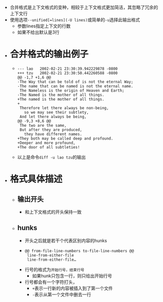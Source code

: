 - 合并格式是上下文格式的变种，相较于上下文格式更加简洁，其忽略了冗余的上下文行
- 使用选项``--unified[=lines](-U lines)``或简单的``-u``选择此输出格式
	- 参数lines指定上下文的行数
	- 如果不给出默认是3行
- # 合并格式的输出例子
	- ```
	  --- lao	2002-02-21 23:30:39.942229878 -0800
	  +++ tzu	2002-02-21 23:30:50.442260588 -0800
	  @@ -1,7 +1,6 @@
	  -The Way that can be told of is not the eternal Way;
	  -The name that can be named is not the eternal name.
	   The Nameless is the origin of Heaven and Earth;
	  -The Named is the mother of all things.
	  +The named is the mother of all things.
	  +
	   Therefore let there always be non-being,
	     so we may see their subtlety,
	   And let there always be being,
	  @@ -9,3 +8,6 @@
	   The two are the same,
	   But after they are produced,
	     they have different names.
	  +They both may be called deep and profound.
	  +Deeper and more profound,
	  +The door of all subtleties!
	  ```
	- 以上是命令``diff -u lao tzu``的输出
- # 格式具体描述
	- ## 输出开头
		- 和上下文格式的开头保持一致
	- ## hunks
		- 开头之后就是若干个代表区别内容的hunks
		- ```
		  @@ from-file-line-numbers to-file-line-numbers @@
		   line-from-either-file
		   line-from-either-file…
		  ```
		- 行号的格式为`开始行号，结束行号`
			- 如果hunk只包含一行，则只给出开始行号
		- 行号都会有一个字符打头，
			- `+`表示一行新的内容被插入到了第一个文件
			- `-`表示从第一个文件中删去一行